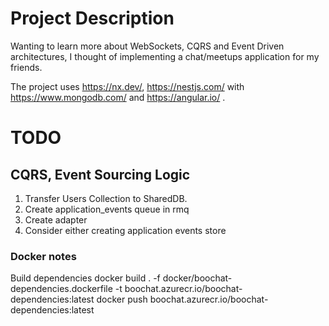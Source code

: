 # Project Description

Wanting to learn more about WebSockets, CQRS and Event Driven architectures, I thought of implementing a chat/meetups application for my friends.

The project uses https://nx.dev/, https://nestjs.com/ with https://www.mongodb.com/ and https://angular.io/ .

# TODO

## CQRS, Event Sourcing Logic

1. Transfer Users Collection to SharedDB.
2. Create application_events queue in rmq
3. Create adapter
4. Consider either creating application events store

### Docker notes

Build dependencies
docker build . -f docker/boochat-dependencies.dockerfile -t boochat.azurecr.io/boochat-dependencies:latest
docker push boochat.azurecr.io/boochat-dependencies:latest
